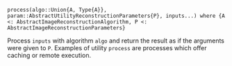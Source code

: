 ```
process(algo::Union{A, Type{A}}, param::AbstractUtilityReconstructionParameters{P}, inputs...) where {A <: AbstractImageReconstructionAlgorithm, P <: AbstractImageReconstructionParameters}
```

Process `inputs` with algorithm `algo` and return the result as if the arguments were given to `P`. Examples of utility `process` are processes which offer caching or remote execution. 
